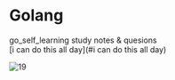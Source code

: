 # Golang
go_self_learning 
study notes &amp; quesions  
[i can do this all day](#i can do this all day)


![19](https://user-images.githubusercontent.com/124338898/226287054-b1e3c1d9-6ad0-4e86-a4b8-b4ad9eafb48b.jpg)
